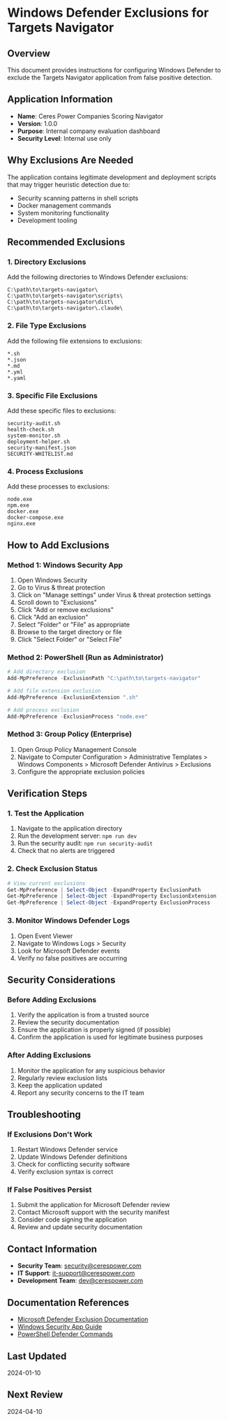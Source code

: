 # Windows Defender Exclusions for Targets Navigator

## Overview

This document provides instructions for configuring Windows Defender to exclude the Targets Navigator application from false positive detection.

## Application Information

- **Name**: Ceres Power Companies Scoring Navigator
- **Version**: 1.0.0
- **Purpose**: Internal company evaluation dashboard
- **Security Level**: Internal use only

## Why Exclusions Are Needed

The application contains legitimate development and deployment scripts that may trigger heuristic detection due to:

- Security scanning patterns in shell scripts
- Docker management commands
- System monitoring functionality
- Development tooling

## Recommended Exclusions

### 1. Directory Exclusions

Add the following directories to Windows Defender exclusions:

```
C:\path\to\targets-navigator\
C:\path\to\targets-navigator\scripts\
C:\path\to\targets-navigator\dist\
C:\path\to\targets-navigator\.claude\
```

### 2. File Type Exclusions

Add the following file extensions to exclusions:

```
*.sh
*.json
*.md
*.yml
*.yaml
```

### 3. Specific File Exclusions

Add these specific files to exclusions:

```
security-audit.sh
health-check.sh
system-monitor.sh
deployment-helper.sh
security-manifest.json
SECURITY-WHITELIST.md
```

### 4. Process Exclusions

Add these processes to exclusions:

```
node.exe
npm.exe
docker.exe
docker-compose.exe
nginx.exe
```

## How to Add Exclusions

### Method 1: Windows Security App

1. Open Windows Security
2. Go to Virus & threat protection
3. Click on "Manage settings" under Virus & threat protection settings
4. Scroll down to "Exclusions"
5. Click "Add or remove exclusions"
6. Click "Add an exclusion"
7. Select "Folder" or "File" as appropriate
8. Browse to the target directory or file
9. Click "Select Folder" or "Select File"

### Method 2: PowerShell (Run as Administrator)

```powershell
# Add directory exclusion
Add-MpPreference -ExclusionPath "C:\path\to\targets-navigator"

# Add file extension exclusion
Add-MpPreference -ExclusionExtension ".sh"

# Add process exclusion
Add-MpPreference -ExclusionProcess "node.exe"
```

### Method 3: Group Policy (Enterprise)

1. Open Group Policy Management Console
2. Navigate to Computer Configuration > Administrative Templates > Windows Components > Microsoft Defender Antivirus > Exclusions
3. Configure the appropriate exclusion policies

## Verification Steps

### 1. Test the Application

1. Navigate to the application directory
2. Run the development server: `npm run dev`
3. Run the security audit: `npm run security-audit`
4. Check that no alerts are triggered

### 2. Check Exclusion Status

```powershell
# View current exclusions
Get-MpPreference | Select-Object -ExpandProperty ExclusionPath
Get-MpPreference | Select-Object -ExpandProperty ExclusionExtension
Get-MpPreference | Select-Object -ExpandProperty ExclusionProcess
```

### 3. Monitor Windows Defender Logs

1. Open Event Viewer
2. Navigate to Windows Logs > Security
3. Look for Microsoft Defender events
4. Verify no false positives are occurring

## Security Considerations

### Before Adding Exclusions

1. Verify the application is from a trusted source
2. Review the security documentation
3. Ensure the application is properly signed (if possible)
4. Confirm the application is used for legitimate business purposes

### After Adding Exclusions

1. Monitor the application for any suspicious behavior
2. Regularly review exclusion lists
3. Keep the application updated
4. Report any security concerns to the IT team

## Troubleshooting

### If Exclusions Don't Work

1. Restart Windows Defender service
2. Update Windows Defender definitions
3. Check for conflicting security software
4. Verify exclusion syntax is correct

### If False Positives Persist

1. Submit the application for Microsoft Defender review
2. Contact Microsoft support with the security manifest
3. Consider code signing the application
4. Review and update security documentation

## Contact Information

- **Security Team**: security@cerespower.com
- **IT Support**: it-support@cerespower.com
- **Development Team**: dev@cerespower.com

## Documentation References

- [Microsoft Defender Exclusion Documentation](https://docs.microsoft.com/en-us/microsoft-365/security/defender-endpoint/configure-exclusions-microsoft-defender-antivirus)
- [Windows Security App Guide](https://support.microsoft.com/en-us/windows/keep-your-computer-secure-at-home-1ed6db5b-81a8-5cee-bf02-1c1a53f8fe9d)
- [PowerShell Defender Commands](https://docs.microsoft.com/en-us/powershell/module/defender/)

## Last Updated

2024-01-10

## Next Review

2024-04-10

